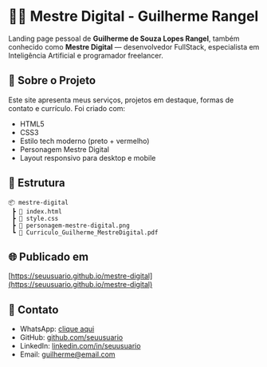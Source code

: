 
# 👨‍💻 Mestre Digital - Guilherme Rangel

Landing page pessoal de **Guilherme de Souza Lopes Rangel**, também conhecido como **Mestre Digital** — desenvolvedor FullStack, especialista em Inteligência Artificial e programador freelancer.

## 🚀 Sobre o Projeto

Este site apresenta meus serviços, projetos em destaque, formas de contato e currículo. Foi criado com:

- HTML5
- CSS3
- Estilo tech moderno (preto + vermelho)
- Personagem Mestre Digital
- Layout responsivo para desktop e mobile

## 📁 Estrutura

```
📦 mestre-digital
 ┣ 📄 index.html
 ┣ 📄 style.css
 ┣ 📄 personagem-mestre-digital.png
 ┗ 📄 Curriculo_Guilherme_MestreDigital.pdf
```

## 🌐 Publicado em

[https://seuusuario.github.io/mestre-digital](https://seuusuario.github.io/mestre-digital)

## 📲 Contato

- WhatsApp: [clique aqui](https://wa.me/5599999999999)
- GitHub: [github.com/seuusuario](https://github.com/seuusuario)
- LinkedIn: [linkedin.com/in/seuusuario](https://linkedin.com/in/seuusuario)
- Email: guilherme@email.com
